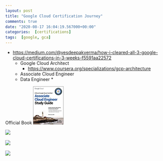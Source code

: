 ```yaml
---
layout: post
title: "Google Cloud Certification Journey"
comments: true
date: "2020-08-17 16:04:19.567000+00:00"
categories:  [certifications]
tags:  [google, gca]
---
```




* https://medium.com/@yesdeepakverma/how-i-cleared-all-3-google-cloud-certifications-in-3-weeks-f5591aa22572
    * Google Cloud Architect
        * https://www.coursera.org/specializations/gcp-architecture
    * Associate Cloud Engineer
    * Data Engineer
        * 



Official Book
![](/assets/img/3s05kP9FL_d711cfde53418a3e5b5c88cd21b7939e.png)


[![](/uploads/upload_b21c032ed8c7ba515dda8375d6d820ae.png)](https://www.coursera.org/professional-certificates/gcp-data-engineering)


[![](/uploads/upload_bc843138fb770997196cdd6bfa6ec969.png)](https://www.coursera.org/professional-certificates/gcp-cloud-architect)


[![](/uploads/upload_348b0d7a9b531baadd8f74a81524cbe9.png)](https://www.coursera.org/professional-certificates/cloud-engineering-gcp)
